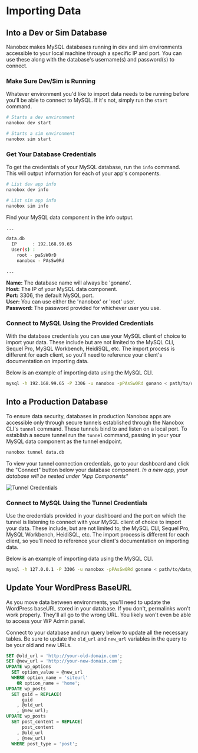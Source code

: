 # Importing Data

## Into a Dev or Sim Database
Nanobox makes MySQL databases running in dev and sim environments accessible to your local machine through a specific IP and port. You can use these along with the database's username(s) and password(s) to connect.

### Make Sure Dev/Sim is Running
Whatever environment you'd like to import data needs to be running before you'll be able to connect to MySQL. If it's not, simply run the `start` command.

```bash
# Starts a dev environment
nanobox dev start

# Starts a sim environment
nanobox sim start
```

### Get Your Database Credentials
To get the credentials of your MySQL database, run the `info` command. This will output information for each of your app's components.

```bash
# List dev app info
nanobox dev info

# List sim app info
nanobox sim info
```

Find your MySQL data component in the info output.

```bash
...

data.db
  IP      : 192.168.99.65
  User(s) :
    root - paSsW0rD
    nanobox - PAsSw0Rd

...
```

**Name:** The database name will always be 'gonano'.  
**Host:** The IP of your MySQL data component.  
**Port:** 3306, the default MySQL port.  
**User:** You can use either the 'nanobox' or 'root' user.  
**Password:** The password provided for whichever user you use.

### Connect to MySQL Using the Provided Credentials
With the database credentials you can use your MySQL client of choice to import your data. These include but are not limited to the MySQL CLI, Sequel Pro, MySQL Workbench, HeidiSQL, etc. The import process is different for each client, so you'll need to reference your client's documentation on importing data.

Below is an example of importing data using the MySQL CLI.

```bash
mysql -h 192.168.99.65 -P 3306 -u nanobox -pPAsSw0Rd gonano < path/to/data_dump.sql
```

## Into a Production Database
To ensure data security, databases in production Nanobox apps are accessible only through secure tunnels established through the Nanobox CLI's `tunnel` command. These tunnels bind to and listen on a local port. To establish a secure tunnel run the `tunnel` command, passing in your your MySQL data component as the tunnel endpoint.

```bash
nanobox tunnel data.db
```

To view your tunnel connection credentials, go to your dashboard and click the "Connect" button below your database component. *In a new app, your database will be nested under "App Components"*

![Tunnel Credentials](/assets/php/wordpress/wordpress-tunnel-credentials.png)

### Connect to MySQL Using the Tunnel Credentials
Use the credentials provided in your dashboard and the port on which the tunnel is listening to connect with your MySQL client of choice to import your data. These include, but are not limited to, the MySQL CLI, Sequel Pro, MySQL Workbench, HeidiSQL, etc. The import process is different for each client, so you'll need to reference your client's documentation on importing data.

Below is an example of importing data using the MySQL CLI.

```bash
mysql -h 127.0.0.1 -P 3306 -u nanobox -pPAsSw0Rd gonano < path/to/data_dump.sql
```

## Update Your WordPress BaseURL
As you move data between environments, you'll need to update the WordPress baseURL stored in your database. If you don't, permalinks won't work properly. They'll all go to the wrong URL. You likely won't even be able to access your WP Admin panel.

Connect to your database and run query below to update all the necessary tables. Be sure to update the `old_url` and `new_url` variables in the query to be your old and new URLs.

```sql
SET @old_url = 'http://your-old-domain.com';
SET @new_url = 'http://your-new-domain.com';
UPDATE wp_options
  SET option_value = @new_url
  WHERE option_name = 'siteurl'
    OR option_name = 'home';
UPDATE wp_posts
  SET guid = REPLACE(
      guid
    , @old_url
    , @new_url);
UPDATE wp_posts
  SET post_content = REPLACE(
      post_content
    , @old_url
    , @new_url)
  WHERE post_type = 'post';
```
